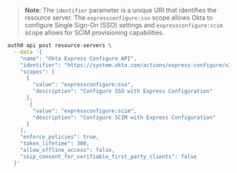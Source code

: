 > **Note**: The `identifier` parameter is a unique URI that identifies the resource server. The `expressconfigure:sso` scope allows Okta to configure Single Sign-On (SSO) settings and `expressconfigure:scim` scope allows for SCIM provisioning capabilities.

```bash
auth0 api post resource-servers \
  --data '{
    "name": "Okta Express Configure API",
    "identifier": "https://system.okta.com/actions/express-configure/v1",
    "scopes": [
      {
        "value": "expressconfigure:sso",
        "description": "Configure SSO with Express Configuration"
      },
       {
        "value": "expressconfigure:scim",
        "description": "Configure SCIM with Express Configuration"
      }
    ],
    "enforce_policies": true,
    "token_lifetime": 300,
    "allow_offline_access": false,
    "skip_consent_for_verifiable_first_party_clients": false
  }'
```